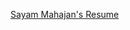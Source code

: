 [Sayam Mahajan's Resume](https://drive.google.com/file/d/19kkBmnMdJ1tiN0sIPeH9N8Ag7pPVrbqn/view?usp=sharing)
